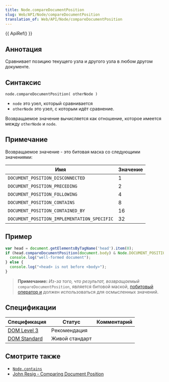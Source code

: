 ```yaml
---
title: Node.compareDocumentPosition
slug: Web/API/Node/compareDocumentPosition
translation_of: Web/API/Node/compareDocumentPosition
---
```


{{ ApiRef() }}

## Аннотация

Сравнивает позицию текущего узла и другого узла в любом другом документе.

## Синтаксис

```
node.compareDocumentPosition( otherNode )
```

- `node` это узел, который сравнивается
- `otherNode` это узел, с которым идёт сравнение.

Возвращаемое значение вычисляется как отношение, которое имеется между `otherNode` и `node`.

## Примечание

Возвращаемое значение - это битовая маска со следующими значениями:

| Имя                                         | Значение |
| ------------------------------------------- | -------- |
| `DOCUMENT_POSITION_DISCONNECTED`            | 1        |
| `DOCUMENT_POSITION_PRECEDING`               | 2        |
| `DOCUMENT_POSITION_FOLLOWING`               | 4        |
| `DOCUMENT_POSITION_CONTAINS`                | 8        |
| `DOCUMENT_POSITION_CONTAINED_BY`            | 16       |
| `DOCUMENT_POSITION_IMPLEMENTATION_SPECIFIC` | 32       |

## Пример

```js
var head = document.getElementsByTagName('head').item(0);
if (head.compareDocumentPosition(document.body) & Node.DOCUMENT_POSITION_FOLLOWING) {
  console.log("well-formed document");
} else {
  console.log("<head> is not before <body>");
}
```

> **Примечание:** _Из-за того, что результат, возвращаемый_ `compareDocumentPosition`, является битовой маской, [побитовый оператор и](/ru/docs/JavaScript/Reference/Operators/Bitwise_Operators) должен использоваться для осмысленных значений.

## Спецификации

| Спецификация                                                                                 | Статус         | Комментарий |
| -------------------------------------------------------------------------------------------- | -------------- | ----------- |
| [DOM Level 3](http://www.w3.org/TR/DOM-Level-3-Core/core.html#Node3-compareDocumentPosition) | Рекомендация   |             |
| [DOM Standard](http://dom.spec.whatwg.org/#dom-node-comparedocumentposition)                 | Живой стандарт |             |

## Смотрите также

- [`Node.contains`](/en-US/docs/DOM/Node.contains)
- [John Resig - Comparing Document Position](http://ejohn.org/blog/comparing-document-position/)
